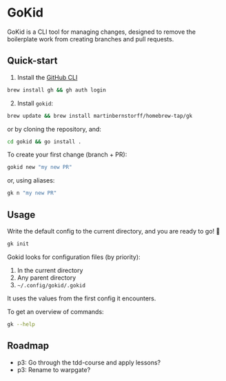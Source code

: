 # GoKid

GoKid is a CLI tool for managing changes, designed to remove the boilerplate work from creating branches and pull requests.

## Quick-start
1. Install the [GitHub CLI](https://cli.github.com/)

```bash
brew install gh && gh auth login
```

2. Install `gokid`:

```bash
brew update && brew install martinbernstorff/homebrew-tap/gk
```

or by cloning the repository, and:

```bash
cd gokid && go install .
```

To create your first change (branch + PR):

```bash
gokid new "my new PR"
```

or, using aliases:

```bash
gk n "my new PR"
```

## Usage
Write the default config to the current directory, and you are ready to go! 🚀

```bash
gk init
```

Gokid looks for configuration files (by priority): 
1. In the current directory
2. Any parent directory
3. `~/.config/gokid/.gokid` 

It uses the values from the first config it encounters.

To get an overview of commands:

```bash
gk --help
```

## Roadmap
* p3: Go through the tdd-course and apply lessons?
* p3: Rename to warpgate?
